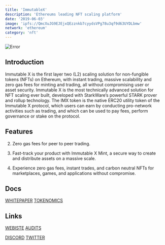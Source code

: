 ```yaml
---
title: 'ImmutableX'
description: 'Ethereums leading NFT scaling platform'
date: '2019-06-03'
image: 'ipfs://QmcXuJG9EJEjxQEzznkb7cyydsVPg78u3qf9d63UYDLbmw'
network: 'ethereum'
category: 'nft'
---
```


![Error](ipfs://QmViPsc1oqnutrC6pV2LYD5iXoycfp2TLzBRKUC1o1s8nD)

## Introduction

Immutable X is the first layer two (L2) scaling solution for non-fungible tokens (NFTs) on Ethereum, with
instant trading, massive scalability and zero gas fees for minting and trading, all without compromising user
or asset security. Immutable X is the most technically advanced solution for NFT scaling ever built, developed
with StarkWare’s powerful STARK prover and rollup technology. The IMX token is the native ERC20 utility token
of the Immutable X protocol, which users can earn by conducting pro-network activities such as trading, and
which can be used to pay fees, perform governance or stake on the protocol. 

## Features
2. Zero gas fees for peer to peer trading.
3. Fast-track your product with Immutable X Mint, a secure way to create and distribute assets on a massive scale.

4. Experience zero gas fees, instant trades, and carbon neutral NFTs for marketplaces, games, and applications without compromise.
## Docs

[WHITEPAPER](ipfs://QmUikBbGrGr35Gdp9PCzx5JqExNm2GkNS8Z2Ad6mRBHMKg)
[TOKENOMICS](ipfs://Qmdt4pa8KhX6DE6Xaww1CRnWheHqftrhimz3ZUExMfjDUo)

## Links

[WEBISTE](https://www.immutable.com/)
[AUDITS](https://www.certik.com/projects/immutable-x)

[DISCORD](https://discord.com/invite/TUa8a9A)
[TWITTER](https://twitter.com/Immutable)
